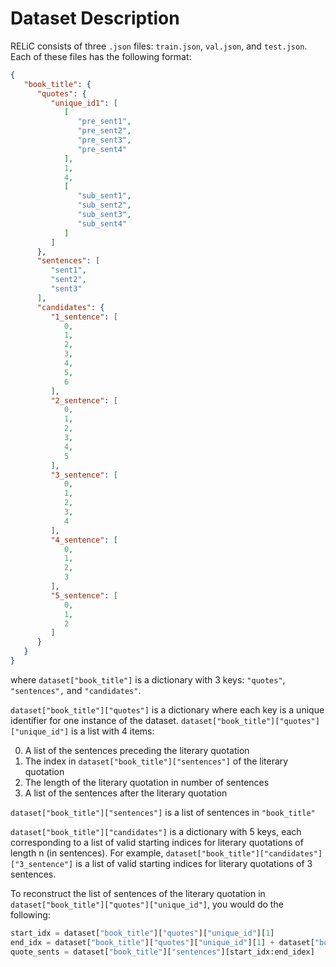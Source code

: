 # Dataset Description

RELiC consists of three `.json` files: `train.json`, `val.json`, and `test.json`. Each of these files has the following format:

```json
{
   "book_title": {
      "quotes": {
         "unique_id1": [
            [
               "pre_sent1",
               "pre_sent2",
               "pre_sent3",
               "pre_sent4"
            ],
            1,
            4,
            [
               "sub_sent1",
               "sub_sent2",
               "sub_sent3",
               "sub_sent4"
            ]
         ]
      },
      "sentences": [
         "sent1",
         "sent2",
         "sent3"
      ],
      "candidates": {
         "1_sentence": [
            0,
            1,
            2,
            3,
            4,
            5,
            6
         ],
         "2_sentence": [
            0,
            1,
            2,
            3,
            4,
            5
         ],
         "3_sentence": [
            0,
            1,
            2,
            3,
            4
         ],
         "4_sentence": [
            0,
            1,
            2,
            3
         ],
         "5_sentence": [
            0,
            1,
            2
         ]
      }
   }
}

```
where `dataset["book_title"]` is a dictionary with 3 keys: `"quotes"`, `"sentences",` and `"candidates"`.

`dataset["book_title"]["quotes"]` is a dictionary where each key is a unique identifier for one instance of the dataset. `dataset["book_title"]["quotes"]["unique_id"]` is a list with 4 items:

0. A list of the sentences preceding the literary quotation
1. The index in `dataset["book_title"]["sentences"]` of the literary quotation
2. The length of the literary quotation in number of sentences
3. A list of the sentences after the literary quotation

`dataset["book_title"]["sentences"]` is a list of sentences in `"book_title"`

`dataset["book_title"]["candidates"]` is a dictionary with 5 keys, each corresponding to a list of valid starting indices for literary quotations of length n (in sentences). For example, `dataset["book_title"]["candidates"]["3_sentence"]` is a list of valid starting indices for literary quotations of 3 sentences.

To reconstruct the list of sentences of the literary quotation in `dataset["book_title"]["quotes"]["unique_id"]`, you would do the following:
``` python
start_idx = dataset["book_title"]["quotes"]["unique_id"][1]
end_idx = dataset["book_title"]["quotes"]["unique_id"][1] + dataset["book_title"]["quotes"]["unique_id"][2]
quote_sents = dataset["book_title"]["sentences"][start_idx:end_idex]
```
